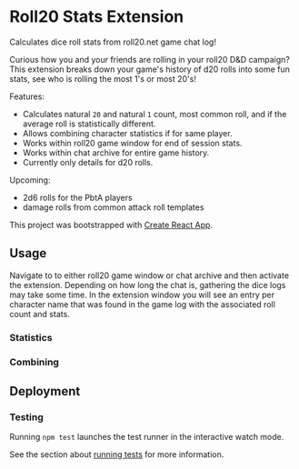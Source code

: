 # Roll20 Stats Extension

Calculates dice roll stats from roll20.net game chat log!

Curious how you and your friends are rolling in your roll20 D&D campaign? This extension breaks down your game's history of d20 rolls into some fun stats, see who is rolling the most 1's or most 20's!

Features:
 - Calculates natural `20` and natural `1` count, most common roll, and if the average roll is statistically different.
 - Allows combining character statistics if for same player.
 - Works within roll20 game window for end of session stats.
 - Works within chat archive for entire game history.
 - Currently only details for d20 rolls.

Upcoming:
 - 2d6 rolls for the PbtA players
 - damage rolls from common attack roll templates

This project was bootstrapped with [Create React App](https://github.com/facebook/create-react-app).

## Usage

Navigate to to either roll20 game window or chat archive and then activate the extension. Depending on how long the chat is, gathering the dice logs may take some time. In the extension window you will see an entry per character name that was found in the game log with the associated roll count and stats.

### Statistics

### Combining

## Deployment

### Testing

Running `npm test` launches the test runner in the interactive watch mode.

See the section about [running tests](https://facebook.github.io/create-react-app/docs/running-tests) for more information.
